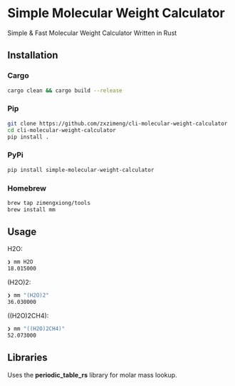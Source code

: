 # Simple Molecular Weight Calculator

Simple & Fast Molecular Weight Calculator Written in Rust

## Installation

### Cargo
```bash
cargo clean && cargo build --release
```

### Pip
```bash
git clone https://github.com/zxzimeng/cli-molecular-weight-calculator
cd cli-molecular-weight-calculator
pip install .
```

### PyPi
```bash
pip install simple-molecular-weight-calculator
```

### Homebrew
```bash
brew tap zimengxiong/tools
brew install mm
```

## Usage
H2O:
```bash
❯ mm H2O          
18.015000
```

(H2O)2:
```bash
❯ mm "(H2O)2"
36.030000
```

((H2O)2CH4):
```bash
❯ mm "((H2O)2CH4)"
52.073000
```

## Libraries
Uses the **periodic_table_rs** library for molar mass lookup.

